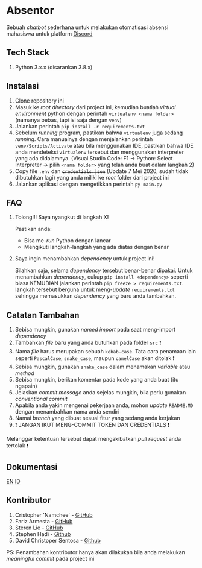 # Absentor

Sebuah _chatbot_ sederhana untuk melakukan otomatisasi absensi mahasiswa untuk platform [Discord](https://discordapp.com/download)

## Tech Stack

1. Python 3.x.x (disarankan 3.8.x)

## Instalasi

1. Clone repository ini
2. Masuk ke _root directory_ dari project ini, kemudian buatlah _virtual environment_ python dengan perintah `virtualenv <nama folder>` (namanya bebas, tapi isi saja dengan `venv`)
3. Jalankan perintah `pip install -r requirements.txt`
4. Sebelum _running_ program, pastikan bahwa `virtualenv` juga sedang _running_. Cara manualnya dengan menjalankan perintah `venv/Scripts/Activate` atau bila menggunakan IDE, pastikan bahwa IDE anda mendeteksi `virtualenv` tersebut dan menggunakan interpreter yang ada didalamnya. (Visual Studio Code: F1 -> Python: Select Interpreter -> pilih `<nama folder>` yang telah anda buat dalam langkah 2)
5. Copy file `.env` dan ~~`credentials.json`~~ (Update 7 Mei 2020, sudah tidak dibutuhkan lagi) yang anda miliki ke _root_ folder dari project ini
6. Jalankan aplikasi dengan mengetikkan perintah `py main.py`

## FAQ

1. Tolong!!! Saya nyangkut di langkah X!

    Pastikan anda:
    - Bisa me-_run_ Python dengan lancar
    - Mengikuti langkah-langkah yang ada diatas dengan benar

2. Saya ingin menambahkan _dependency_ untuk project ini!

    Silahkan saja, selama _dependency_ tersebut benar-benar dipakai. Untuk menambahkan _dependency_,
    cukup `pip install <dependency>` seperti biasa KEMUDIAN jalankan perintah `pip freeze > requirements.txt`. langkah tersebut berguna untuk meng-_update_ `requirements.txt` sehingga memasukkan _dependency_ yang baru anda tambahkan.

## Catatan Tambahan

1. Sebisa mungkin, gunakan _named import_ pada saat meng-import _dependency_
2. Tambahkan _file_ baru yang anda butuhkan pada folder `src` :exclamation:
3. Nama _file_ harus merupakan sebuah `kebab-case`. Tata cara penamaan lain seperti `PascalCase`, `snake_case`, maupun `camelCase` akan ditolak :exclamation:
4. Sebisa mungkin, gunakan `snake_case` dalam menamakan _variable_ atau _method_
5. Sebisa mungkin, berikan komentar pada kode yang anda buat (itu ngapain)
6. Jelaskan _commit message_ anda sejelas mungkin, bila perlu gunakan _conventional commit_
7. Apabila anda yakin mengenai pekerjaan anda, mohon _update_ `README.MD` dengan menambahkan nama anda sendiri
8. Namai _branch_ yang dibuat sesuai fitur yang sedang anda kerjakan
9. :exclamation: JANGAN IKUT MENG-COMMIT TOKEN DAN CREDENTIALS :exclamation:

Melanggar ketentuan tersebut dapat mengakibatkan _pull request_ anda tertolak :exclamation:

## Dokumentasi

[EN](docs/INFO_EN.MD) [ID](docs/INFO_ID.MD)

## Kontributor

1. Cristopher 'Namchee' - [GitHub](https://github.com/namchee)
2. Fariz Armesta - [GitHub](https://github.com/Farizarmesta)
3. Steren Lie - [GitHub](https://github.com/Sterennn)
4. Stephen Hadi - [Github](https://github.com/stephenhadi)
5. David Christoper Sentosa - [Github](https://github.com/davidatz285)

PS: Penambahan kontributor hanya akan dilakukan bila anda melakukan _meaningful commit_ pada project ini
